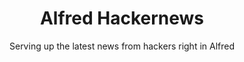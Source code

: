 ---
title: Alfred Hackernews 
layout: projects
item_colour: "#ff6319"
subtitle: Serving up the latest news from hackers right in Alfred 
description: A data science project that explores the Sydney property market across different suburbs using a dataset from Kaggle.
project_url: "https://github.com/kostyafarber/alfred-hackernews"
---